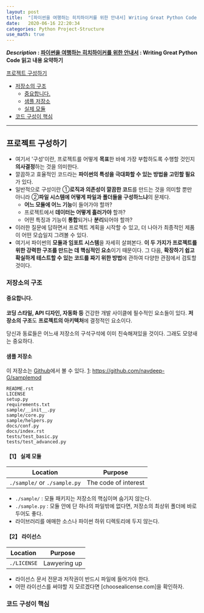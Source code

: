 ```yaml
---
layout: post
title:  "[파이썬을 여행하는 히치하이커를 위한 안내서] Writing Great Python Code 요약"
date:   2020-06-16 22:20:34 
categories: Python Project-Structure
use_math: true
---
```


**_Description_ : [파이썬을 여행하는 히치하이커를 위한 안내서][1] : Writing Great Python Code 읽고 내용 요약하기**

[1]: https://python-guide-kr.readthedocs.io/ko/latest/](https://python-guide-kr.readthedocs.io/ko/latest/)

[프로젝트 구성하기](#Structuring-Your-Project)
* [저장소의 구조](#Structure-of-the-Repository) 
	* [중요합니다.](#It's-Important)
	* [샘플 저장소](#Sample-Repository)
	* [실제 모듈](#Actual-Module)
* [코드 구성이 핵심](#Structure-of-Code-is-Key)

***

## 프로젝트 구성하기 <a id="Structuring-Your-Project"></a>

* 여기서 '구성'이란, 프로젝트를 어떻게 **목표**한 바에 가장 부합하도록 수행할 것인지 **의사결정**하는 것을 의미한다. 
* 깔끔하고 효율적인 코드라는 **파이썬의 특성을 극대화할 수 있는 방법을 고민할 필요**가 있다. 
* 일반적으로 구성이란 ①**로직과 의존성이 깔끔한 코드**를 만드는 것을 의미할 뿐만 아니라 ②**파일 시스템에 어떻게 파일과 폴더들을 구성하느냐**의 문제다.
	*  **어느 모듈에 어느 기능**이 들어가야 할까?
	*  프로젝트에서 **데이터는 어떻게 흘러가야** 할까?
	* 어떤 특징과 기능이 **통합**되거나 **분리**되어야 할까?
* 이러한 질문에 답하면서 프로젝트 계획을 시작할 수 있고, 더 나아가 최종적인 제품이 어떤 모습일지 그려볼 수 있다. 
* 여기서 파이썬의 **모듈과 임포트 시스템**을 자세히 살펴본다. **이 두 가지가 프로젝트를 위한 강력한 구조를 만드는 데 핵심적인 요소**이기 때문이다. 그 다음, **확장하기 쉽고 확실하게 테스트할 수 있는 코드를 짜기 위한 방법**에 관하여 다양한 관점에서 검토할 것이다. 


### 저장소의 구조 <a id="Structure-of-the-Repository"></a>

#### 중요합니다. <a id="It's-Important"></a>

**코딩 스타일, API 디자인, 자동화 등** 건강한 개발 사이클에 필수적인 요소들이 있다. **저장소의 구조**도 **프로젝트의 아키텍처**에 결정적인 요소이다. 

당신과 동료들은 어느새 저장소의 구석구석에 이미 친숙해져있을 것이다. 그래도 모양새는 중요하다.

#### 샘플 저장소 <a id="Sample-Repository"></a>
이 저장소는 [Github][1]에서 볼 수 있다.
[1]: https://github.com/navdeep-G/samplemod

```
README.rst
LICENSE
setup.py
requirements.txt
sample/__init__.py
sample/core.py
sample/helpers.py
docs/conf.py
docs/index.rst
tests/test_basic.py
tests/test_advanced.py
```

#### 【1】 실제 모듈 <a id="Actual-Module"></a>

| Location | Purpose | 
| -------- | ------- |
| `./sample/` or `./sample.py` | The code of interest |

* `./sample/` : 모듈 패키지는 저장소의 핵심이며 숨기지 않는다.
* `./sample.py` : 모듈 안에 단 하나의 파일밖에 없다면, 저장소의 최상위 폴더에 바로 두어도 좋다. 
* 라이브러리를 애매한 소스나 파이썬 하위 디렉토리에 두지 않는다.

#### 【2】 라이선스

| Location | Purpose |
| -------- | ------- |
| `./LICENSE` | Lawyering up |

* 라이선스 문서 전문과 저작권이 반드시 파일에 들어가야 한다. 
* 어떤 라이선스를 써야할 지 모르겠다면 [choosealicense.com]을 확인하자.

### 코드 구성이 핵심 <a id="Structure-of-Code-is-Key"></a>
<!--stackedit_data:
eyJoaXN0b3J5IjpbMjEwMjA1MjY5OCw4MzY2NzU1NDAsLTE1Mz
U5NTc3OTUsODU3NjU5ODgwXX0=
-->